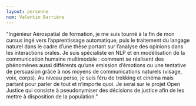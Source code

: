 ```yaml
---
layout: personne
nom: Valentin Barrière
---
```


"Ingénieur Aérospatial de formation, je me suis tourné à la fin de mon cursus ingé vers l’apprentissage automatique, puis le traitement du langage naturel dans le cadre d’une thèse portant sur l’analyse des opinions dans les interactions orales. Je suis spécialiste en NLP et en modélisation de la communication humaine multimodale : comment se réalisent des phénomènes aussi différents qu’une emission d’émotions ou une tentative de persuasion grâce à nos moyens de communications naturels (visage, voix, corps). Au niveau perso, je suis féru de trekking et cinéma mais partant pour parler de tout et n’importe quoi. Je serai sur le projet Open Justice qui consiste à pseudonymiser des décisions de justice afin de les mettre à disposition de la population."